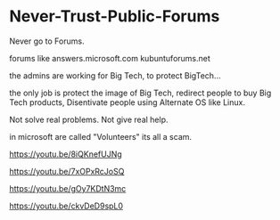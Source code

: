 # Never-Trust-Public-Forums
Never go to Forums.

forums like
answers.microsoft.com
kubuntuforums.net

the admins are working for Big Tech,
to protect BigTech...

the only job is protect the image of Big Tech,
redirect people to buy Big Tech products,
Disentivate people using Alternate OS like Linux.

Not solve real problems.
Not give real help.

in microsoft are called "Volunteers"
its all a scam.

https://youtu.be/8iQKnefUJNg

https://youtu.be/7xOPxRcJoSQ

https://youtu.be/gOy7KDtN3mc

https://youtu.be/ckvDeD9spL0
